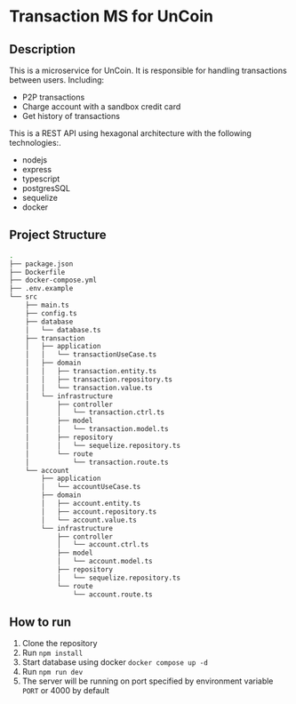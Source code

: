 # Transaction MS for UnCoin

## Description

This is a microservice for UnCoin. It is responsible for handling transactions between users.
Including:

- P2P transactions
- Charge account with a sandbox credit card
- Get history of transactions

This is a REST API using hexagonal architecture with the following technologies:.

- nodejs
- express
- typescript
- postgresSQL
- sequelize
- docker

## Project Structure

```bash
.
├── package.json
├── Dockerfile
├── docker-compose.yml
├── .env.example
└── src
    ├── main.ts
    ├── config.ts
    ├── database
    │   └── database.ts
    ├── transaction
    │   ├── application
    │   │   └── transactionUseCase.ts
    │   ├── domain
    │   │   ├── transaction.entity.ts
    │   │   ├── transaction.repository.ts
    │   │   └── transaction.value.ts
    │   └── infrastructure
    │       ├── controller
    │       │   └── transaction.ctrl.ts
    │       ├── model
    │       │   └── transaction.model.ts
    │       ├── repository
    │       │   └── sequelize.repository.ts
    │       └── route
    │           └── transaction.route.ts
    └── account
        ├── application
        │   └── accountUseCase.ts
        ├── domain
        │   ├── account.entity.ts
        │   ├── account.repository.ts
        │   └── account.value.ts
        └── infrastructure
            ├── controller
            │   └── account.ctrl.ts
            ├── model
            │   └── account.model.ts
            ├── repository
            │   └── sequelize.repository.ts
            └── route
                └── account.route.ts
```

## How to run

1. Clone the repository
2. Run `npm install`
3. Start database using docker `docker compose up -d`
4. Run `npm run dev`
5. The server will be running on port specified by environment variable `PORT` or 4000 by default
